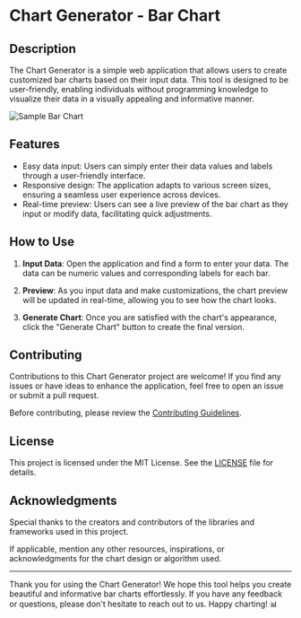 # Chart Generator - Bar Chart

## Description

The Chart Generator is a simple web application that allows users to create customized bar charts based on their input data. This tool is designed to be user-friendly, enabling individuals without programming knowledge to visualize their data in a visually appealing and informative manner.

![Sample Bar Chart]()

## Features

- Easy data input: Users can simply enter their data values and labels through a user-friendly interface.
- Responsive design: The application adapts to various screen sizes, ensuring a seamless user experience across devices.
- Real-time preview: Users can see a live preview of the bar chart as they input or modify data, facilitating quick adjustments.

## How to Use

1. **Input Data**: Open the application and find a form to enter your data. The data can be numeric values and corresponding labels for each bar.

2. **Preview**: As you input data and make customizations, the chart preview will be updated in real-time, allowing you to see how the chart looks.

4. **Generate Chart**: Once you are satisfied with the chart's appearance, click the "Generate Chart" button to create the final version.

## Contributing

Contributions to this Chart Generator project are welcome! If you find any issues or have ideas to enhance the application, feel free to open an issue or submit a pull request.

Before contributing, please review the [Contributing Guidelines](CONTRIBUTING.md).

## License

This project is licensed under the MIT License. See the [LICENSE](LICENSE) file for details.

## Acknowledgments

Special thanks to the creators and contributors of the libraries and frameworks used in this project.

If applicable, mention any other resources, inspirations, or acknowledgments for the chart design or algorithm used.

---

Thank you for using the Chart Generator! We hope this tool helps you create beautiful and informative bar charts effortlessly. If you have any feedback or questions, please don't hesitate to reach out to us. Happy charting! 📊
